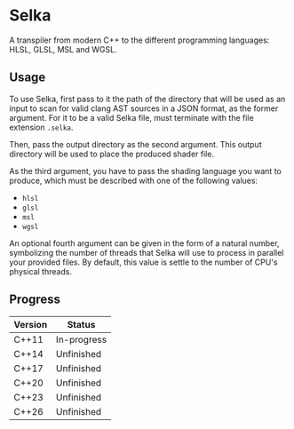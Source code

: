 # Selka

A transpiler from modern C++ to the different programming languages: HLSL, GLSL, MSL and WGSL.


## Usage

To use Selka, first pass to it the path of the directory that will be used as an input to scan for valid clang AST sources in a JSON format, as the former argument. For it to be a valid Selka file, must terminate with the file extension ``.selka``.

Then, pass the output directory as the second argument. This output directory will be used to place the produced shader file.

As the third argument, you have to pass the shading language you want to produce, which must be described with one of the following values: 

- ``hlsl``
- ``glsl``
- ``msl``
- ``wgsl``

An optional fourth argument can be given in the form of a natural number, symbolizing the number of threads that Selka will use to process in parallel your provided files. By default, this value is settle to the number of CPU's physical threads.

## Progress

| Version      | Status      |
|--------------|-------------|
| C++11        | In-progress |
| C++14        | Unfinished  |
| C++17        | Unfinished  |
| C++20        | Unfinished  |
| C++23        | Unfinished  |
| C++26        | Unfinished  |